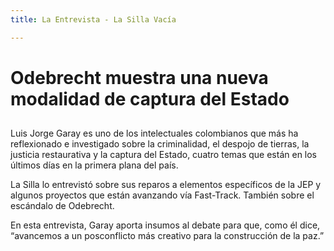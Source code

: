 ```yaml
---
title: La Entrevista - La Silla Vacía

---
```


# Odebrecht muestra una nueva modalidad de captura del Estado
## 
Luis Jorge Garay es uno de los intelectuales colombianos que más ha reflexionado e investigado sobre la criminalidad, el despojo de tierras, la justicia restaurativa y la captura del Estado, cuatro temas que están en los últimos días en la primera plana del país.

La Silla lo entrevistó sobre sus reparos a elementos específicos de la JEP y algunos proyectos que están avanzando vía Fast-Track. También sobre el escándalo de Odebrecht.

En esta entrevista, Garay aporta insumos al debate para que, como él dice, “avancemos a un posconflicto más creativo para la construcción de la paz.”

